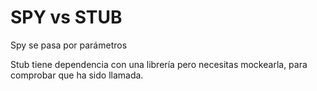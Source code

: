 # SPY vs STUB

Spy se pasa por parámetros

Stub tiene dependencia con una librería pero necesitas mockearla, para comprobar que ha sido llamada.

